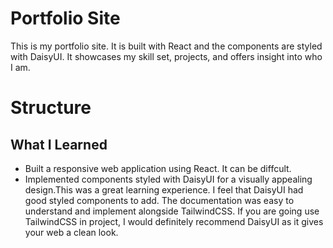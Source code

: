 # Portfolio Site

This is my portfolio site. It is built with React and the components are styled with DaisyUI. It showcases my skill set, projects, and offers insight into who I am.
 
# Structure 

## What I Learned
- Built a responsive web application using React. It can be diffcult.
- Implemented components styled with DaisyUI for a visually appealing design.This was a great learning experience. I feel that DaisyUI had good styled components to add. The documentation was easy to understand and implement alongside TailwindCSS. If you are going use TailwindCSS in project, I would definitely recommend DaisyUI as it gives your web a clean look. 


